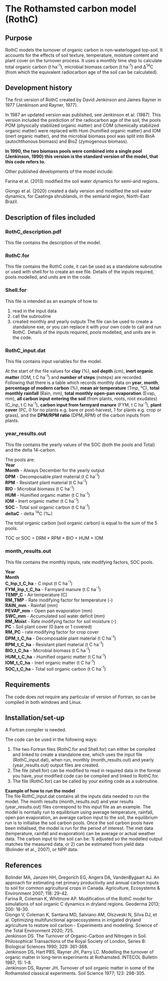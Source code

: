 # The Rothamsted carbon model (RothC)

## Purpose

RothC models the turnover of organic carbon in non-waterlogged top-soil.  It accounts for the effects of soil texture, temperature, moisture content and plant cover on the turnover process. It uses a monthly time step to calculate total organic carbon (t ha<sup>-1</sup>), microbial biomass carbon (t ha<sup>-1</sup>) and Δ<sup>14</sup>C (from which the equivalent radiocarbon age of the soil can be calculated). 

## Development history

The first version of RothC created by David Jenkinson and James Rayner in 1977 (Jenkinson and Rayner, 1977).

In 1987 an updated version was published, see Jenkinson et al. (1987).  This version included the prediction of the radiocarbon age of the soil, the pools POM (physically stabilized organic matter) and COM (chemically stabilized organic matter) were replaced with Hum (humified organic matter) and IOM (inert organic matter), and the microbial biomass pool was split into BioA (autochthonous biomass) and BioZ (zymogenous biomass).  

**In 1990, the two biomass pools were combined into a single pool (Jenkinson, 1990) this version is the standard version of the model, that this code refers to.**

Other published developments of the model include:

Farina et al. (2013) modified the soil water dynamics for semi-arid regions.

Giongo et al. (2020) created a daily version and modified the soil water dynamics, for Caatinga shrublands, in the semiarid region, North-East Brazil.

 
## Description of files included

### RothC_description.pdf
This file contains the description of the model.


### RothC.for
This file contains the RothC code, it can be used as a standalone subroutine or used with shell.for to create an exe file. Details of the inputs required, pools modelled, and units are in the code.


### Shell.for
This file is intended as an example of how to: 
1.	read in the input data
2.	call the subroutine
3.	created monthly and yearly outputs
The file can be used to create a standalone exe, or you can replace it with your own code to call and run RothC. Details of the inputs required, pools modelled, and units are in the code.


### RothC_input.dat  
This file contains input variables for the model.  

At the start of the file values for **clay** (%), **soil depth** (cm), **inert organic matter** (IOM, t C ha<sup>-1</sup>) and **number of steps** (nsteps) are recorded.  
Following that there is a table which records monthly data on **year**, **month**, **percentage of modern carbon**  (%), **mean air temperature** (Tmp, °C), **total monthly rainfall** (Rain, mm), **total monthly open-pan evaporation** (Evap, mm), **all carbon input entering the soil** (from plants, roots, root exudates) (C_inp, t C ha<sup>-1</sup>), **carbon input from farmyard manure** (FYM, t C ha<sup>-1</sup>), **plant cover** (PC, 0 for no plants e.g. bare or post-harvest, 1 for plants e.g. crop or grass), and the **DPM/RPM ratio** (DPM_RPM) of the carbon inputs from plants.

### year_results.out
This file contains the yearly values of the SOC (both the pools and Total) and the delta 14-carbon.

The pools are:  
**Year**  
**Month** 	- Always December for the yearly output  
**DPM** 	- Decomposable plant material (t C ha<sup>-1</sup>)  
**RPM** 	- Resistant plant material (t C ha<sup>-1</sup>)  
**BIO** 	- Microbial biomass (t C ha<sup>-1</sup>)  
**HUM**	- Humified organic matter (t C ha<sup>-1</sup>)  
**IOM** 	- Inert organic matter (t C ha<sup>-1</sup>)  
**SOC**	- Total soil organic carbon (t C ha<sup>-1</sup>)  
**deltaC** 	- delta <sup>14</sup>C (‰)  


The total organic carbon (soil organic carbon) is equal to the sum of the 5 pools. 

TOC or SOC = DRM + RPM + BIO + HUM + IOM 
     
### month_results.out
This file contains the monthly inputs, rate modifying factors, SOC pools.

**Year**  
**Month**  
**C_Inp_t_C_ha**		- C input (t C ha<sup>-1</sup>)  
**FYM_Inp_t_C_ha**	- Farmyard manure (t C ha<sup>-1</sup>)  
**TEMP_C**		- Air temperature (C)  
**RM_TMP**		- Rate modifying factor for temperature (-)  
**RAIN_mm**		- Rainfall (mm)  
**PEVAP_mm**		- Open pan evaporation (mm)  
**SWC_mm**		- Accumulated soil water deficit (mm)  
**RM_Moist**		- Rate modifying factor for soil moisture (-)  
**PC**			- Soil plant cover (0 bare or 1 covered)  
**RM_PC**			- rate modifying factor for crop cover  
**DPM_t_C_ha**		- Decomposable plant material (t C ha<sup>-1</sup>)  
**RPM_t_C_ha**		- Resistant plant material (t C ha<sup>-1</sup>)  
**BIO_t_C_ha**		- Microbial biomass (t C ha<sup>-1</sup>)  
**HUM_t_C_ha**		- Humified organic matter (t C ha<sup>-1</sup>)  
**IOM_t_C_ha**		- Inert organic matter (t C ha<sup>-1</sup>)  
**SOC_t_C_ha**		- Total soil organic carbon (t C ha<sup>-1</sup>)  

## Requirements
The code does not require any particular of version of Fortran, so can be compiled in both windows and Linux.

## Installation/set-up
A Fortran compiler is needed.


The code can be used in the following ways:
1.	The two Fortran files (RothC.for and Shell.for) can either be compiled and linked to create a standalone exe, which uses the input file (RothC_input.dat), when run, monthly (month_results.out) and yearly (year_results.out) output files are created.  
2.	The file (shell.for) can be modified to read in required data in the format you have, your modified code can be compiled and linked to RothC.for. 
3.	The file (RothC.for) can be called by your exiting code as a subroutine.    


**Example of how to run the model**  
The file RothC_input.dat contains all the inputs data needed to run the model. The month results (month_results.out) and year results (year_results.out) files correspond to this input file as an example. 
The model is normally run to equilibrium using average temperature, rainfall, open pan evaporation, an average carbon input to the soil, the equilibrium run is to initialise the soil carbon pools. Once the soil carbon pools have been initialised, the model is run for the period of interest. The met data (temperature, rainfall and evaporation) can be average or actual weather data. The carbon input to the soil can be: 1) adjusted so the modelled output matches the measured data, or 2) can be estimated from yield data (Bolinder et al., 2007), or NPP data.  


## References

Bolinder MA, Janzen HH, Gregorich EG, Angers DA, VandenBygaart AJ. An approach for estimating net primary productivity and annual carbon inputs to soil for common agricultural crops in Canada. Agriculture, Ecosystems & Environment 2007; 118: 29-42.  
Farina R, Coleman K, Whitmore AP. Modification of the RothC model for simulations of soil organic C dynamics in dryland regions. Geoderma 2013; 200: 18-30.  
Giongo V, Coleman K, Santana MD, Salviano AM, Olszveski N, Silva DJ, et al. Optimizing multifunctional agroecosystems in irrigated dryland agriculture to restore soil carbon - Experiments and modelling. Science of the Total Environment 2020; 725.  
Jenkinson DS. The Turnover of Organic-Carbon and Nitrogen in Soil. Philosophical Transactions of the Royal Society of London, Series B: Biological Sciences 1990; 329: 361-368.  
Jenkinson DS, Hart PBS, Rayner JH, Parry LC. Modelling the turnover of organic matter in long-term experiments at Rothamsted. INTECOL Bulletin 1987; 15: 1-8.  
Jenkinson DS, Rayner JH. Turnover of soil organic matter in some of the Rothamsted classical experiments. Soil Science 1977; 123: 298-305.  

